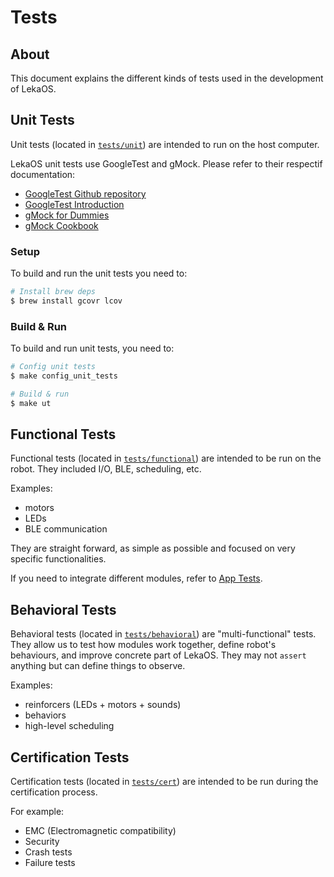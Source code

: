 # Tests

## About

This document explains the different kinds of tests used in the development of LekaOS.

## Unit Tests

Unit tests (located in [`tests/unit`](../../tests/unit)) are intended to run on the host computer.

LekaOS unit tests use GoogleTest and gMock. Please refer to their respectif documentation:

- [GoogleTest Github repository](https://github.com/google/googletest)
- [GoogleTest Introduction](https://github.com/google/googletest/blob/master/googletest/docs/primer.md)
- [gMock for Dummies](https://github.com/google/googletest/blob/master/googlemock/docs/for_dummies.md)
- [gMock Cookbook](https://github.com/google/googletest/blob/master/googlemock/docs/cook_book.md)

### Setup

To build and run the unit tests you need to:

```bash
# Install brew deps
$ brew install gcovr lcov
```

### Build & Run

To build and run unit tests, you need to:

```bash
# Config unit tests
$ make config_unit_tests

# Build & run
$ make ut
```

## Functional Tests

Functional tests (located in [`tests/functional`](../../tests/functional)) are intended to be run on the robot. They included I/O, BLE, scheduling, etc.

Examples:

- motors
- LEDs
- BLE communication

They are straight forward, as simple as possible and focused on very specific functionalities.

If you need to integrate different modules, refer to [App Tests](../app/README.md).

## Behavioral Tests

Behavioral tests (located in [`tests/behavioral`](../../tests/behavioral)) are "multi-functional" tests. They allow us to test how modules work together, define robot's behaviours, and improve concrete part of LekaOS.
They may not `assert` anything but can define things to observe.

Examples:

- reinforcers (LEDs + motors + sounds)
- behaviors
- high-level scheduling

## Certification Tests

Certification tests (located in [`tests/cert`](../../tests/cert)) are intended to be run during the certification process.

For example:

- EMC (Electromagnetic compatibility)
- Security
- Crash tests
- Failure tests


